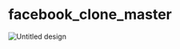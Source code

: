 ﻿# facebook_clone_master


![Untitled design](https://github.com/user-attachments/assets/9f4c2ad1-8a4e-4eee-a404-8ea0cb185575)
